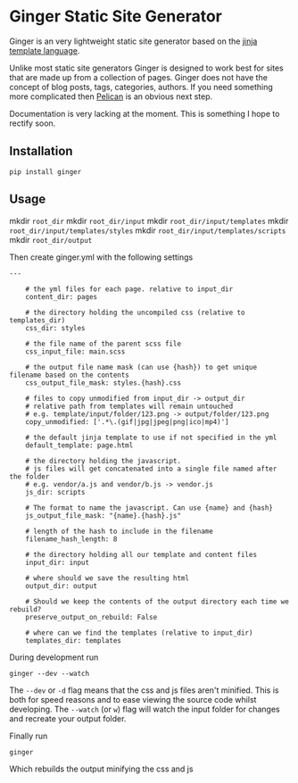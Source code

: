 Ginger Static Site Generator
============================

Ginger is an very lightweight static site generator based on the [jinja template language](http://jinja.pocoo.org/). 

Unlike most static site generators Ginger is designed to work best for sites that are made up from a collection of pages. Ginger does not have the concept of blog posts, tags, categories, authors. If you need something more complicated then [Pelican](http://blog.getpelican.com/) is an obvious next step. 

Documentation is very lacking at the moment. This is something I hope to rectify soon.


Installation
------------

```
pip install ginger
```

Usage
-----

mkdir `root_dir`
mkdir `root_dir/input`
mkdir `root_dir/input/templates`
mkdir `root_dir/input/templates/styles`
mkdir `root_dir/input/templates/scripts`
mkdir `root_dir/output`

Then create ginger.yml with the following settings

```
---

    # the yml files for each page. relative to input_dir
    content_dir: pages

    # the directory holding the uncompiled css (relative to templates_dir)
    css_dir: styles

    # the file name of the parent scss file
    css_input_file: main.scss

    # the output file name mask (can use {hash}) to get unique filename based on the contents
    css_output_file_mask: styles.{hash}.css

    # files to copy unmodified from input_dir -> output_dir
    # relative path from templates will remain untouched
    # e.g. template/input/folder/123.png -> output/folder/123.png
    copy_unmodified: ['.*\.(gif|jpg|jpeg|png|ico|mp4)']

    # the default jinja template to use if not specified in the yml
    default_template: page.html

    # the directory holding the javascript.
    # js files will get concatenated into a single file named after the folder
    # e.g. vendor/a.js and vendor/b.js -> vendor.js
    js_dir: scripts

    # The format to name the javascript. Can use {name} and {hash}
    js_output_file_mask: "{name}.{hash}.js"

    # length of the hash to include in the filename
    filename_hash_length: 8

    # the directory holding all our template and content files
    input_dir: input

    # where should we save the resulting html
    output_dir: output

    # Should we keep the contents of the output directory each time we rebuild?
    preserve_output_on_rebuild: False

    # where can we find the templates (relative to input_dir)
    templates_dir: templates
```

During development run

```
ginger --dev --watch
```

The `--dev` or `-d` flag means that the css and js files aren't minified. This is both for speed reasons and to ease viewing the source code whilst developing. The `--watch` (or `w`) flag will watch the input folder for changes and recreate your output folder.


Finally run

```
ginger
```

Which rebuilds the output minifying the css and js
